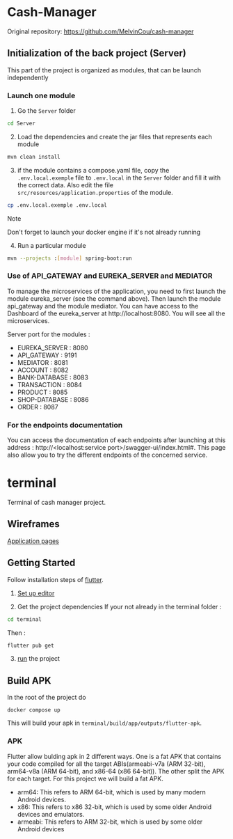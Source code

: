 # Cash-Manager

Original repository: https://github.com/MelvinCou/cash-manager

## Initialization of the back project (Server)

This part of the project is organized as modules, that can be launch independently

### Launch one module

1. Go the `Server` folder

```sh
cd Server
```

2. Load the dependencies and create the jar files that represents each module

```sh
mvn clean install
```

3. if the module contains a compose.yaml file, copy the `.env.local.exemple` file to `.env.local` in the `Server` folder and fill it with the correct data. Also edit the file `src/resources/application.properties` of the module.

```sh
cp .env.local.exemple .env.local
```

> [!Note]
> Don't forget to launch your docker engine if it's not already running

4. Run a particular module

```sh
mvn --projects :[module] spring-boot:run 
```

### Use of API_GATEWAY and EUREKA_SERVER and MEDIATOR
To manage the microservices of the application, you need to first launch the module eureka_server (see the command above).
Then launch the module api_gateway and the module mediator.
You can have access to the Dashboard of the eureka_server at http://localhost:8080. You will see all the microservices.

Server port for the modules :
- EUREKA_SERVER : 8080
- API_GATEWAY : 9191
- MEDIATOR :  8081
- ACCOUNT : 8082
- BANK-DATABASE : 8083
- TRANSACTION : 8084
- PRODUCT : 8085
- SHOP-DATABASE : 8086
- ORDER : 8087

### For the endpoints documentation
You can access the documentation of each endpoints after launching at this address : http://<localhost:service port>/swagger-ui/index.html#. This page also allow you to try the different endpoints of the concerned service.


# terminal

Terminal of cash manager project.

## Wireframes

[Application pages](https://www.figma.com/file/qCPhOBykgLhAbbLjAXzRj1/T-DEV-700-Cash-Manager?type=design&node-id=35%3A0&mode=design&t=5Ltb4mmC2RZlxf5R-1)

## Getting Started

Follow installation steps of [flutter](https://docs.flutter.dev/get-started/install).

1. [Set up editor](https://docs.flutter.dev/get-started/test-drive)

2. Get the project dependencies
If your not already in the terminal folder :

```sh
cd terminal
```
Then :

```sh
flutter pub get
```

3. [run](https://docs.flutter.dev/get-started/test-drive?tab=terminal) the project


## Build APK

In the root of the project do

```
docker compose up
```

This will build your apk in `terminal/build/app/outputs/flutter-apk`.

### APK

Flutter allow bulding apk in 2 different ways. One is a fat APK that contains your code compiled for all the target ABIs(armeabi-v7a (ARM 32-bit), arm64-v8a (ARM 64-bit), and x86-64 (x86 64-bit)). The other split the APK for each target. For this project we will build a fat APK.

- arm64: This refers to ARM 64-bit, which is used by many modern Android devices.
- x86: This refers to x86 32-bit, which is used by some older Android devices and emulators.
- armeabi: This refers to ARM 32-bit, which is used by some older Android devices